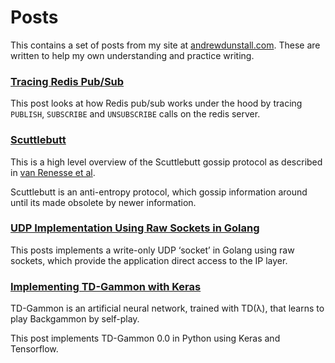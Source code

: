 # Posts
This contains a set of posts from my site at [andrewdunstall.com](https://www.andrewdunstall.com/). These are written to help my own understanding and practice writing.

### [Tracing Redis Pub/Sub](https://github.com/andydunstall/posts/blob/main/tracing-redis-pub-sub.md)
This post looks at how Redis pub/sub works under the hood by tracing
`PUBLISH`, `SUBSCRIBE` and `UNSUBSCRIBE` calls on the redis server.

### [Scuttlebutt](https://github.com/andydunstall/posts/blob/main/scuttlebutt.md)
This is a high level overview of the Scuttlebutt gossip protocol as described
in [van Renesse et al](https://www.cs.cornell.edu/home/rvr/papers/flowgossip.pdf).

Scuttlebutt is an anti-entropy protocol, which gossip information around
until its made obsolete by newer information.

### [UDP Implementation Using Raw Sockets in Golang](https://github.com/andydunstall/posts/blob/main/udp-implementation-using-raw-sockets-in-golang.md)
This posts implements a write-only UDP ‘socket’ in Golang using raw sockets,
which provide the application direct access to the IP layer.

### [Implementing TD-Gammon with Keras](https://github.com/andydunstall/posts/blob/main/implementing-td-gammon-with-keras.md)
TD-Gammon is an artificial neural network, trained with TD(λ), that learns to play Backgammon by self-play.

This post implements TD-Gammon 0.0 in Python using Keras and Tensorflow.

